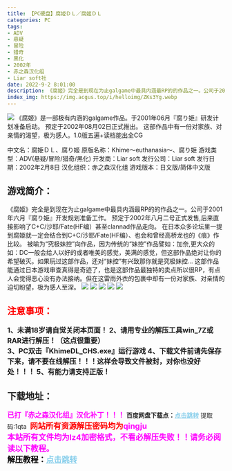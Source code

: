 ```yaml
---
title: 【PC硬盘】腐姫ＤＬ／腐姬ＤＬ
categories: PC
tags:
- ADV
- 悬疑
- 冒险
- 猎奇
- 黑化
- 2002年
- 赤之森汉化组
- Liar soft社
date: 2022-9-2 8:01:00
description: 《腐姬》完全是到现在为止galgame中最具内涵最RP的的作品之一。公司于2001年六月『腐り姫』开发规划准备工作。 预定于2002年八月二号正式发售,后来直接影响了C+C/沙耶/Fate(HF编）甚至clannad作品走向。在日本众多论坛里一提到腐姬就一定会结合到C+C/沙耶/Fate(HF编）、也会和曾经高桥龙也的《痕》作比较。被喻为“究极妹控”向作品，因为传统的“妹控”作品譬如：加奈,更大众的如：DC一般会给人以好的或者唯美的感觉，美满的感觉，但这部作品绝对让你的希望破灭。如果玩过这部作品，还对“妹控”有兴致那你就是究极妹控…这部作品能通过日本游戏审查真得是奇迹了，也是这部作品最独特的卖点所以很RP，有点人会觉得恶心没有办法接纳。但在这雷雨外衣的包裹中却有一份对家族、对亲情的迫切盼望，极为感人至深。
index_img: https://img.acgus.top/i/helloimg/ZKs3Yg.webp
---
```

![](https://img.acgus.top/i/helloimg/ZKs3Yg.webp)
《腐姬》是一部极有内涵的galgame作品。于2001年06月『腐り姫』研发计划准备启动。 预定于2002年08月02日正式推出。
这部作品中有一份对家族、对亲情的渴望，极为感人。1.0版五遍+读档能出全CG

中文名：腐姫ＤＬ、腐り姬
原版名称：Khime～euthanasia～、腐り姫
游戏类型：ADV(悬疑/冒险/猎奇/黑化)
开发商：Liar soft
发行公司：Liar soft
发行日期：2002年2月8日
汉化组织：赤之森汉化组
游戏版本：日文版/简体中文版

## 游戏简介：
《腐姬》完全是到现在为止galgame中最具内涵最RP的的作品之一。公司于2001年六月『腐り姫』开发规划准备工作。 预定于2002年八月二号正式发售,后来直接影响了C+C/沙耶/Fate(HF编）甚至clannad作品走向。
在日本众多论坛里一提到腐姬就一定会结合到C+C/沙耶/Fate(HF编）、也会和曾经高桥龙也的《痕》作比较。
被喻为“究极妹控”向作品，因为传统的“妹控”作品譬如：加奈,更大众的如：DC一般会给人以好的或者唯美的感觉，美满的感觉，但这部作品绝对让你的希望破灭。如果玩过这部作品，还对“妹控”有兴致那你就是究极妹控…
这部作品能通过日本游戏审查真得是奇迹了，也是这部作品最独特的卖点所以很RP，有点人会觉得恶心没有办法接纳。但在这雷雨外衣的包裹中却有一份对家族、对亲情的迫切盼望，极为感人至深。
![](https://img.acgus.top/i/helloimg/ZKsZiv.webp)
![](https://img.acgus.top/i/helloimg/ZKsozE.webp)
![](https://img.acgus.top/i/helloimg/ZKsP5Y.webp)
![](https://img.acgus.top/i/helloimg/ZKsas9.webp)
![](https://img.acgus.top/i/helloimg/ZKs1vX.webp)








## <font color=#FF0000 >注意事项：</font>
<font size=3><b>1、未满18岁请自觉关闭本页面！
2、请用专业的解压工具win_7Z或RAR进行解压！（这点很重要）  
3、PC双击『KhimeDL_CHS.exe』运行游戏
4、下载文件前请先保存下来，请不要在线解压！！！这样会导致文件被封，对你也没好处！！！
5、有能力请支持正版！</b></font>

## 下载地址：
<font color=#FF00FF size=3>**已打『赤之森汉化组』汉化补丁！！！**</font>
<b>百度网盘下载点：</b><a href="https://pan.baidu.com/s/1c_TvAZ4bUB5m-AySBEp2ZQ?pwd=1qta" style="color: #87CEEB;"><b>点击跳转</b></a> 提取码:1qta
<a style="padding: 0" href="https://post.qingju.org/AD/"><img style="max-width:100%" src="https://img.acgus.top/i/2024/07/478f689b8021d8d499ab43d21acf137a.gif" alt=""></a>
<b><font color=#FF0000 size=4>网站所有资源解压密码均为</b></font><b><font color=#FF00FF size=4>qingju</font><font color=#FF0000 ></font></b><br><b><font color=#FF00FF size=4>本站所有文件均为lz4加密格式，不看必解压失败！！请务必阅读以下教程。</b></font><br><b><font color=#000 size=4>解压教程：</b><a href="https://post.qingju.org/tutorial/000/" style="color: #87CEEB;"><b>点击跳转</b></a>